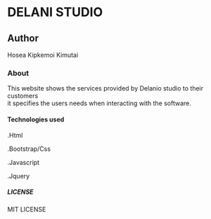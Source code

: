 # DELANI STUDIO

## Author

Hosea Kipkemoi Kimutai

### About

This website shows the services provided by Delanio studio to their customers  
it specifies the users needs when interacting with the software. 


#### Technologies used

.Html

.Bootstrap/Css

.Javascript

.Jquery

##### LICENSE 

MIT LICENSE


